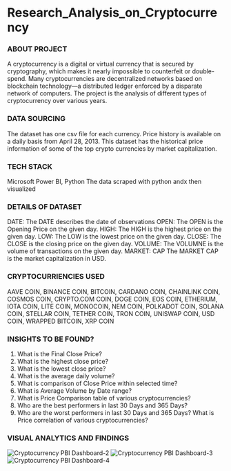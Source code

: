 # Research_Analysis_on_Cryptocurrency

### ABOUT PROJECT
A cryptocurrency is a digital or virtual currency that is secured by cryptography, which makes it nearly impossible to counterfeit or double-spend. Many cryptocurrencies are decentralized networks based on blockchain technology—a distributed ledger enforced by a disparate network of computers. The project is the analysis of different types of cryptocurrency over various years.

### DATA SOURCING
The dataset has one csv file for each currency. Price history is available on a daily basis from April 28, 2013. This dataset has the historical price information of some of the top crypto currencies by market capitalization.

### TECH STACK
Microsoft Power BI, Python
The data scraped with python andx then visualized   

### DETAILS OF DATASET
DATE: The DATE describes the date of observations
OPEN: The OPEN is the Opening Price on the given day.
HIGH: The HIGH is the highest price on the given day.
LOW: The LOW is the lowest price on the given day.
CLOSE: The CLOSE is the closing price on the given day.
VOLUME: The VOLUMNE is the volume of transactions on the given day.
MARKET: CAP The MARKET CAP is the market capitalization in USD.

### CRYPTOCURRIENCIES USED
AAVE COIN, BINANCE COIN, BITCOIN, CARDANO COIN, CHAINLINK COIN, COSMOS COIN, CRYPTO.COM COIN, DOGE COIN, EOS COIN, ETHERIUM, IOTA COIN, LITE COIN, MONOCOIN, NEM COIN, POLKADOT COIN, SOLANA COIN, STELLAR COIN, TETHER COIN, TRON COIN, UNISWAP COIN, USD COIN, WRAPPED BITCOIN, XRP COIN

### INSIGHTS TO BE FOUND?
1. What is the Final Close Price?
2. What is the highest close price?
3. What is the lowest close price?
4. What is the average daily volume?
5. What is comparison of Close Price within selected time?
6. What is Average Volume by Date range?
7. What is Price Comparison table of various cryptocurrencies?
8. Who are the best performers in last 30 Days and 365 Days?
9. Who are the worst performers in last 30 Days and 365 Days? What is Price correlation of various cryptocurrencies?

### VISUAL ANALYTICS AND FINDINGS
![Cryptocurrency PBI Dashboard-2](https://user-images.githubusercontent.com/115374063/218335820-fce3a70b-bb62-4c53-ae90-765f65dff995.png)
![Cryptocurrency PBI Dashboard-3](https://user-images.githubusercontent.com/115374063/218335825-e09a41b6-5817-402c-b0c6-5bc3f4c1067c.png)
![Cryptocurrency PBI Dashboard-4](https://user-images.githubusercontent.com/115374063/218335832-f8ff502b-ae8b-4227-8ae9-fca1a9241f71.png)
